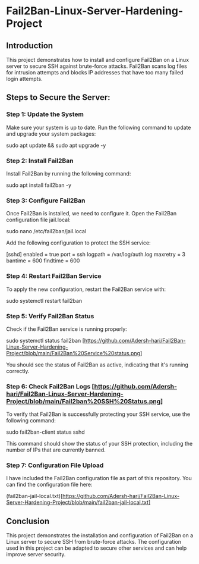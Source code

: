 # Fail2Ban-Linux-Server-Hardening-Project

## Introduction
This project demonstrates how to install and configure Fail2Ban on a Linux server to secure SSH against brute-force attacks. Fail2Ban scans log files for intrusion attempts and blocks IP addresses that have too many failed login attempts.

## Steps to Secure the Server:

### Step 1: Update the System
Make sure your system is up to date. Run the following command to update and upgrade your system packages:


sudo apt update && sudo apt upgrade -y

### Step 2: Install Fail2Ban

Install Fail2Ban by running the following command:


sudo apt install fail2ban -y

### Step 3: Configure Fail2Ban

Once Fail2Ban is installed, we need to configure it. Open the Fail2Ban configuration file jail.local:



sudo nano /etc/fail2ban/jail.local

Add the following configuration to protect the SSH service:

[sshd]
enabled = true
port    = ssh
logpath = /var/log/auth.log
maxretry = 3
bantime = 600
findtime = 600

### Step 4: Restart Fail2Ban Service

To apply the new configuration, restart the Fail2Ban service with:


sudo systemctl restart fail2ban

### Step 5: Verify Fail2Ban Status

Check if the Fail2Ban service is running properly:


sudo systemctl status fail2ban [https://github.com/Adersh-hari/Fail2Ban-Linux-Server-Hardening-Project/blob/main/Fail2Ban%20Service%20status.png]

You should see the status of Fail2Ban as active, indicating that it's running correctly.

### Step 6: Check Fail2Ban Logs [https://github.com/Adersh-hari/Fail2Ban-Linux-Server-Hardening-Project/blob/main/Fail2ban%20SSH%20Status.png]

To verify that Fail2Ban is successfully protecting your SSH service, use the following command:

sudo fail2ban-client status sshd

This command should show the status of your SSH protection, including the number of IPs that are currently banned.

### Step 7: Configuration File Upload

I have included the Fail2Ban configuration file as part of this repository. You can find the configuration file here:

(fail2ban-jail-local.txt)[https://github.com/Adersh-hari/Fail2Ban-Linux-Server-Hardening-Project/blob/main/fail2ban-jail-local.txt]


## Conclusion

This project demonstrates the installation and configuration of Fail2Ban on a Linux server to secure SSH from brute-force attacks. The configuration used in this project can be adapted to secure other services and can help improve server security.

